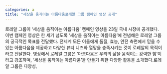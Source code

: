 ```yaml
---
categories: a
title: "세상을 움직이는 아름다움로레알 그룹 캠페인 영상 공개"
---
```

로레알 그룹이 ‘세상을 움직이는 아름다움’ 캠페인 영상을 23일 국내 시장에 공개했다. 이번 캠페인 영상은 한 세기 넘도록 ‘세상을 움직이는 아름다움’에 전념해온 로레알 그룹의 궁극적인 목표를 전달했다. 전세계 모든 이들에게 품질, 효능, 안전 측면에서 믿을 수 있는 아름다움을 제공하고 다양한 뷰티 니즈와 열망을 충족시키는 것이 로레알의 목적이라고 전달한다. 영상에서 로레알 그룹은 ‘아름다움은 우리의 삶을 움직이는 강력한 힘’이라고 강조하며, ‘세상을 움직이는 아름다움’을 만들기 위한 다양한 활동을 소개했다.로레알 그룹은 다양성,